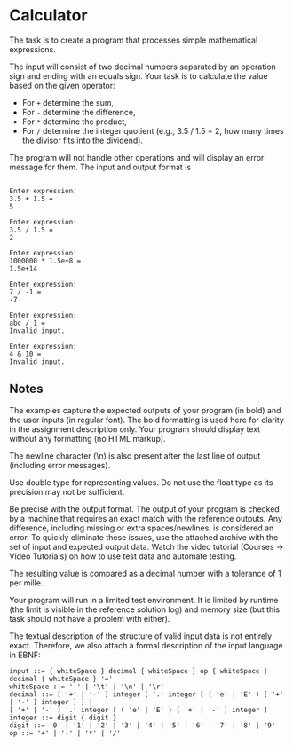 # Calculator

The task is to create a program that processes simple mathematical expressions.

The input will consist of two decimal numbers separated by an operation sign and ending with an equals sign. Your task is to calculate the value based on the given operator:

- For `+` determine the sum,
- For `-` determine the difference,
- For `*` determine the product,
- For `/` determine the integer quotient (e.g., 3.5 / 1.5 = 2, how many times the divisor fits into the dividend).

The program will not handle other operations and will display an error message for them. The input and output format is

```text

Enter expression:
3.5 + 1.5 =
5

Enter expression:
3.5 / 1.5 =
2

Enter expression:
1000000 * 1.5e+8 =
1.5e+14

Enter expression:
7 / -1 =
-7

Enter expression:
abc / 1 =
Invalid input.

Enter expression:
4 & 10 =
Invalid input.

```


## Notes

The examples capture the expected outputs of your program (in bold) and the user inputs (in regular font). The bold formatting is used here for clarity in the assignment description only. Your program should display text without any formatting (no HTML markup).

The newline character (\n) is also present after the last line of output (including error messages).

Use double type for representing values. Do not use the float type as its precision may not be sufficient.

Be precise with the output format. The output of your program is checked by a machine that requires an exact match with the reference outputs. Any difference, including missing or extra spaces/newlines, is considered an error. To quickly eliminate these issues, use the attached archive with the set of input and expected output data. Watch the video tutorial (Courses -> Video Tutorials) on how to use test data and automate testing.

The resulting value is compared as a decimal number with a tolerance of 1 per mille.

Your program will run in a limited test environment. It is limited by runtime (the limit is visible in the reference solution log) and memory size (but this task should not have a problem with either).

The textual description of the structure of valid input data is not entirely exact. Therefore, we also attach a formal description of the input language in EBNF:

```text
input ::= { whiteSpace } decimal { whiteSpace } op { whiteSpace } decimal { whiteSpace } '='
whiteSpace ::= ' ' | '\t' | '\n' | '\r'
decimal ::= [ '+' | '-' ] integer [ '.' integer [ ( 'e' | 'E' ) [ '+' | '-' ] integer ] ] |
[ '+' | '-' ] '.' integer [ ( 'e' | 'E' ) [ '+' | '-' ] integer ]
integer ::= digit { digit }
digit ::= '0' | '1' | '2' | '3' | '4' | '5' | '6' | '7' | '8' | '9'
op ::= '+' | '-' | '*' | '/'
```